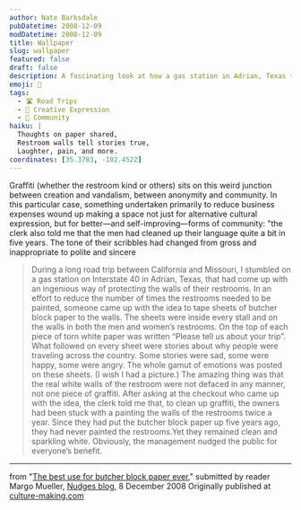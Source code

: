 ```yaml
---
author: Nate Barksdale
pubDatetime: 2008-12-09
modDatetime: 2008-12-09
title: Wallpaper
slug: wallpaper
featured: false
draft: false
description: A fascinating look at how a gas station in Adrian, Texas transformed restroom graffiti into a positive and creative community expression.
emoji: 📝
tags:
  - 🛣️ Road Trips
  - 🎨 Creative Expression
  - 🙌 Community
haiku: |
  Thoughts on paper shared,  
  Restroom walls tell stories true,  
  Laughter, pain, and more.
coordinates: [35.3783, -102.4522]
---
```


Graffiti (whether the restroom kind or others) sits on this weird junction between creation and vandalism, between anonymity and community. In this particular case, something undertaken primarily to reduce business expenses wound up making a space not just for alternative cultural expression, but for better—and self-improving—forms of community: "the clerk also told me that the men had cleaned up their language quite a bit in five years. The tone of their scribbles had changed from gross and inappropriate to polite and sincere

> During a long road trip between California and Missouri, I stumbled on a gas station on Interstate 40 in Adrian, Texas, that had come up with an ingenious way of protecting the walls of their restrooms. In an effort to reduce the number of times the restrooms needed to be painted, someone came up with the idea to tape sheets of butcher block paper to the walls. The sheets were inside every stall and on the walls in both the men and women’s restrooms. On the top of each piece of torn white paper was written “Please tell us about your trip”. What followed on every sheet were stories about why people were traveling across the country. Some stories were sad, some were happy, some were angry. The whole gamut of emotions was posted on these sheets. (I wish I had a picture.) The amazing thing was that the real white walls of the restroom were not defaced in any manner, not one piece of graffiti. After asking at the checkout who came up with the idea, the clerk told me that, to clean up graffiti, the owners had been stuck with a painting the walls of the restrooms twice a year. Since they had put the butcher block paper up five years ago, they had never painted the restrooms.Yet they remained clean and sparkling white. Obviously, the management nudged the public for everyone’s benefit.

---

from "[The best use for butcher block paper ever](http://nudges.wordpress.com/2008/12/08/the-best-use-for-butcher-block-paper-ever/)," submitted by reader Margo Mueller, [Nudges blog](http://nudges.wordpress.com/2008/12/08/the-best-use-for-butcher-block-paper-ever/), 8 December 2008 Originally published at [culture-making.com](http://www.culture-making.com)
